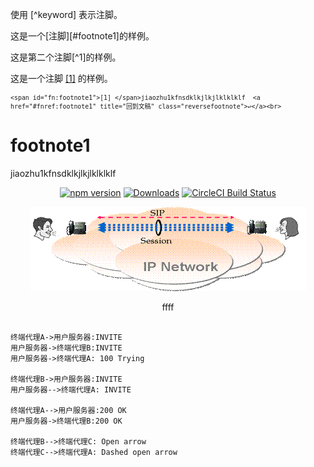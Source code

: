 
使用 [^keyword] 表示注脚。

这是一个[注脚][#footnote1]的样例。

这是第二个注脚[^1]的样例。

<p data-anchor-id="9laf">
  这是一个注脚
  <a href="#fn:footnote1" id="fnref:footnote1" title="查看注脚" class="footnote">[1]</a>
  的样例。
</p>

<div class="footnotes" data-anchor-id="pqqd">

  <small>

    <span id="fn:footnote1">[1] </span>jiaozhu1kfnsdklkjlkjlklklklf  <a href="#fnref:footnote1" title="回到文稿" class="reversefootnote">↩</a><br>

  </small>
</div>







# footnote1

jiaozhu1kfnsdklkjlkjlklklklf 

[^footnote2]: jiaozhu2












<p align="center">
  <a href="http://badge.fury.io/js/motion"><img alt="npm version" src="https://badge.fury.io/js/motion.svg"></a>
  <a href="https://npmjs.org/package/motion"><img alt="Downloads" src="http://img.shields.io/npm/dm/motion.svg"></a>
  <a href="https://circleci.com/gh/motion/motion/tree/master">
    <img src="https://img.shields.io/circleci/project/motion/motion/master.svg" alt="CircleCI Build Status">
  </a>
</p>



<p align="center">
  <img src="https://raw.githubusercontent.com/TongxinV/xxxx001/master/assets/p-sip-0001.gif" alt="p-sip-0001">
  
</p>








<center> ffff </center>

```seq

终端代理A->用户服务器:INVITE
用户服务器->终端代理B:INVITE
用户服务器->终端代理A: 100 Trying

终端代理B->用户服务器:INVITE
用户服务器-->终端代理A: INVITE 

终端代理A-->用户服务器:200 OK 
用户服务器->终端代理B:200 OK 

终端代理B-->终端代理C: Open arrow
终端代理C-->终端代理A: Dashed open arrow
```
